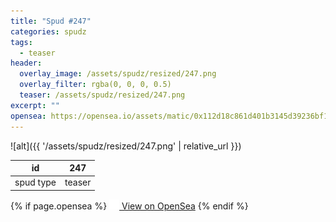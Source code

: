 ```yaml
---
title: "Spud #247"
categories: spudz
tags:
  - teaser
header:
  overlay_image: /assets/spudz/resized/247.png
  overlay_filter: rgba(0, 0, 0, 0.5)
  teaser: /assets/spudz/resized/247.png
excerpt: ""
opensea: https://opensea.io/assets/matic/0x112d18c861d401b3145d39236bf149f01e18beed/247
---
```

![alt]({{ '/assets/spudz/resized/247.png' | relative_url }})

| id | 247 |
|-|-|
| spud type | teaser |

{% if page.opensea %}
<a href="{{page.opensea}}" class="btn btn--info" onclick="window.open(this.href, '_blank'); return false;"><img src="/assets/images/opensea.svg" width="16px"><span>  View on OpenSea</span></a>
{% endif %}
